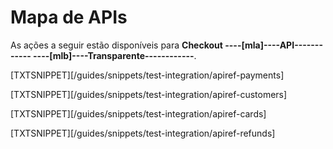 # Mapa de APIs

As ações a seguir estão disponíveis para **Checkout ----[mla]----API------------ ----[mlb]----Transparente------------**.

[TXTSNIPPET][/guides/snippets/test-integration/apiref-payments]

[TXTSNIPPET][/guides/snippets/test-integration/apiref-customers]

[TXTSNIPPET][/guides/snippets/test-integration/apiref-cards]

[TXTSNIPPET][/guides/snippets/test-integration/apiref-refunds]